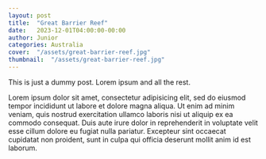 ```yaml
---
layout: post
title:  "Great Barrier Reef"
date:   2023-12-01T04:00:00-00:00
author: Junior
categories: Australia
cover:  "/assets/great-barrier-reef.jpg"
thumbnail:  "/assets/great-barrier-reef.jpg"
---
```


This is just a dummy post. Lorem ipsum and all the rest.

Lorem ipsum dolor sit amet, consectetur adipisicing elit, sed do eiusmod
tempor incididunt ut labore et dolore magna aliqua. Ut enim ad minim veniam,
quis nostrud exercitation ullamco laboris nisi ut aliquip ex ea commodo
consequat. Duis aute irure dolor in reprehenderit in voluptate velit esse
cillum dolore eu fugiat nulla pariatur. Excepteur sint occaecat cupidatat non
proident, sunt in culpa qui officia deserunt mollit anim id est laborum.

